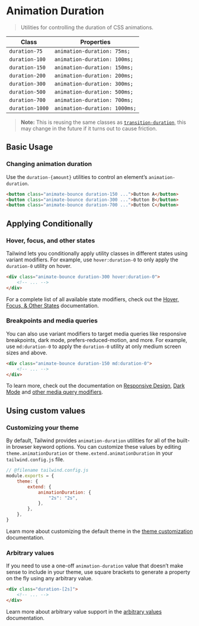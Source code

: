 # Animation Duration

> Utilities for controlling the duration of CSS animations.

| Class           | Properties                    |
| --------------- | ----------------------------- |
| `duration-75`   | `animation-duration: 75ms;`   |
| `duration-100`  | `animation-duration: 100ms;`  |
| `duration-150`  | `animation-duration: 150ms;`  |
| `duration-200`  | `animation-duration: 200ms;`  |
| `duration-300`  | `animation-duration: 300ms;`  |
| `duration-500`  | `animation-duration: 500ms;`  |
| `duration-700`  | `animation-duration: 700ms;`  |
| `duration-1000` | `animation-duration: 1000ms;` |

> **Note:** This is reusing the same classes as [`transition-duration`](https://tailwindcss.com/docs/transition-duration), this may change in the future if it turns out to cause friction.

## Basic Usage

### Changing animation duration

Use the `duration-{amount}` utilities to control an element’s `animation-duration`.

```html
<button class="animate-bounce duration-150 ...">Button A</button>
<button class="animate-bounce duration-300 ...">Button B</button>
<button class="animate-bounce duration-700 ...">Button C</button>
```

## Applying Conditionally

### Hover, focus, and other states

Tailwind lets you conditionally apply utility classes in different states using variant modifiers. For example, use `hover:duration-0` to only apply the `duration-0` utility on hover.

```html
<div class="animate-bounce duration-300 hover:duration-0">
	<!-- ... -->
</div>
```

For a complete list of all available state modifiers, check out the [Hover, Focus, & Other States](https://tailwindcss.com/docs/hover-focus-and-other-states) documentation.

### Breakpoints and media queries

You can also use variant modifiers to target media queries like responsive breakpoints, dark mode, prefers-reduced-motion, and more. For example, use `md:duration-0` to apply the `duration-0` utility at only medium screen sizes and above.

```html
<div class="animate-bounce duration-150 md:duration-0">
	<!-- ... -->
</div>
```

To learn more, check out the documentation on [Responsive Design](https://tailwindcss.com/docs/responsive-design), [Dark Mode](https://tailwindcss.com/docs/dark-mode) and [other media query modifiers](https://tailwindcss.com/docs/hover-focus-and-other-states#media-queries).

## Using custom values

### Customizing your theme

By default, Tailwind provides `animation-duration` utilities for all of the built-in browser keyword options. You can customize these values by editing `theme.animationDuration` or `theme.extend.animationDuration` in your `tailwind.config.js` file.

```js
// @filename tailwind.config.js
module.exports = {
	theme: {
		extend: {
			animationDuration: {
				"2s": "2s",
			},
		},
	},
}
```

Learn more about customizing the default theme in the [theme customization](https://tailwindcss.com/docs/theme#customizing-the-default-theme) documentation.

### Arbitrary values

If you need to use a one-off `animation-duration` value that doesn’t make sense to include in your theme, use square brackets to generate a property on the fly using any arbitrary value.

```html
<div class="duration-[2s]">
	<!-- ... -->
</div>
```

Learn more about arbitrary value support in the [arbitrary values](https://tailwindcss.com/docs/adding-custom-styles#using-arbitrary-values) documentation.
